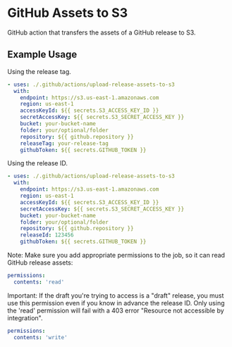 # GitHub Assets to S3

GitHub action that transfers the assets of a GitHub release to S3.

## Example Usage

Using the release tag.

```yaml
- uses: ./.github/actions/upload-release-assets-to-s3
  with:
    endpoint: https://s3.us-east-1.amazonaws.com
    region: us-east-1
    accessKeyId: ${{ secrets.S3_ACCESS_KEY_ID }}
    secretAccessKey: ${{ secrets.S3_SECRET_ACCESS_KEY }}
    bucket: your-bucket-name
    folder: your/optional/folder
    repository: ${{ github.repository }}
    releaseTag: your-release-tag
    githubToken: ${{ secrets.GITHUB_TOKEN }}
```

Using the release ID.

```yaml
- uses: ./.github/actions/upload-release-assets-to-s3
  with:
    endpoint: https://s3.us-east-1.amazonaws.com
    region: us-east-1
    accessKeyId: ${{ secrets.S3_ACCESS_KEY_ID }}
    secretAccessKey: ${{ secrets.S3_SECRET_ACCESS_KEY }}
    bucket: your-bucket-name
    folder: your/optional/folder
    repository: ${{ github.repository }}
    releaseId: 123456
    githubToken: ${{ secrets.GITHUB_TOKEN }}
```

Note: Make sure you add appropriate permissions to the job, so it can read GitHub release assets:

```yaml
permissions:
  contents: 'read'
```

Important: If the draft you're trying to access is a "draft" release, you must use this permission even if you know in advance the release ID. Only using the 'read' permission will fail with a 403 error "Resource not accessible by
integration".

```yaml
permissions:
  contents: 'write'
```

